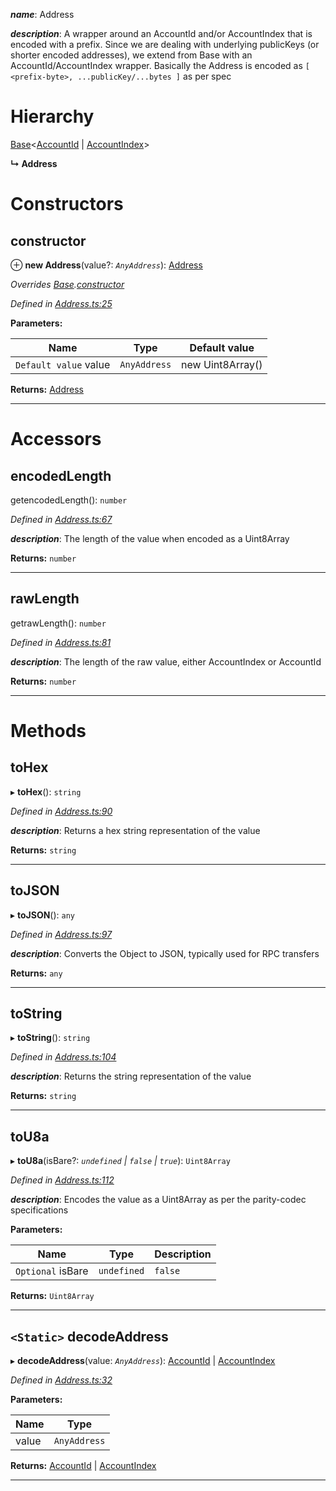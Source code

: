 

*__name__*: Address

*__description__*: A wrapper around an AccountId and/or AccountIndex that is encoded with a prefix. Since we are dealing with underlying publicKeys (or shorter encoded addresses), we extend from Base with an AccountId/AccountIndex wrapper. Basically the Address is encoded as `[ <prefix-byte>, ...publicKey/...bytes ]` as per spec

# Hierarchy

 [Base](_codec_base_.base.md)<[AccountId](_accountid_.accountid.md) | [AccountIndex](_accountindex_.accountindex.md)>

**↳ Address**

# Constructors

<a id="constructor"></a>

##  constructor

⊕ **new Address**(value?: *`AnyAddress`*): [Address](_address_.address.md)

*Overrides [Base](_codec_base_.base.md).[constructor](_codec_base_.base.md#constructor)*

*Defined in [Address.ts:25](https://github.com/polkadot-js/api/blob/d1a4415/packages/types/src/Address.ts#L25)*

**Parameters:**

| Name | Type | Default value |
| ------ | ------ | ------ |
| `Default value` value | `AnyAddress` |  new Uint8Array() |

**Returns:** [Address](_address_.address.md)

___

# Accessors

<a id="encodedlength"></a>

##  encodedLength

getencodedLength(): `number`

*Defined in [Address.ts:67](https://github.com/polkadot-js/api/blob/d1a4415/packages/types/src/Address.ts#L67)*

*__description__*: The length of the value when encoded as a Uint8Array

**Returns:** `number`

___
<a id="rawlength"></a>

##  rawLength

getrawLength(): `number`

*Defined in [Address.ts:81](https://github.com/polkadot-js/api/blob/d1a4415/packages/types/src/Address.ts#L81)*

*__description__*: The length of the raw value, either AccountIndex or AccountId

**Returns:** `number`

___

# Methods

<a id="tohex"></a>

##  toHex

▸ **toHex**(): `string`

*Defined in [Address.ts:90](https://github.com/polkadot-js/api/blob/d1a4415/packages/types/src/Address.ts#L90)*

*__description__*: Returns a hex string representation of the value

**Returns:** `string`

___
<a id="tojson"></a>

##  toJSON

▸ **toJSON**(): `any`

*Defined in [Address.ts:97](https://github.com/polkadot-js/api/blob/d1a4415/packages/types/src/Address.ts#L97)*

*__description__*: Converts the Object to JSON, typically used for RPC transfers

**Returns:** `any`

___
<a id="tostring"></a>

##  toString

▸ **toString**(): `string`

*Defined in [Address.ts:104](https://github.com/polkadot-js/api/blob/d1a4415/packages/types/src/Address.ts#L104)*

*__description__*: Returns the string representation of the value

**Returns:** `string`

___
<a id="tou8a"></a>

##  toU8a

▸ **toU8a**(isBare?: *`undefined` | `false` | `true`*): `Uint8Array`

*Defined in [Address.ts:112](https://github.com/polkadot-js/api/blob/d1a4415/packages/types/src/Address.ts#L112)*

*__description__*: Encodes the value as a Uint8Array as per the parity-codec specifications

**Parameters:**

| Name | Type | Description |
| ------ | ------ | ------ |
| `Optional` isBare | `undefined` | `false` | `true` |  true when the value has none of the type-specific prefixes (internal) |

**Returns:** `Uint8Array`

___
<a id="decodeaddress"></a>

## `<Static>` decodeAddress

▸ **decodeAddress**(value: *`AnyAddress`*): [AccountId](_accountid_.accountid.md) | [AccountIndex](_accountindex_.accountindex.md)

*Defined in [Address.ts:32](https://github.com/polkadot-js/api/blob/d1a4415/packages/types/src/Address.ts#L32)*

**Parameters:**

| Name | Type |
| ------ | ------ |
| value | `AnyAddress` |

**Returns:** [AccountId](_accountid_.accountid.md) | [AccountIndex](_accountindex_.accountindex.md)

___

